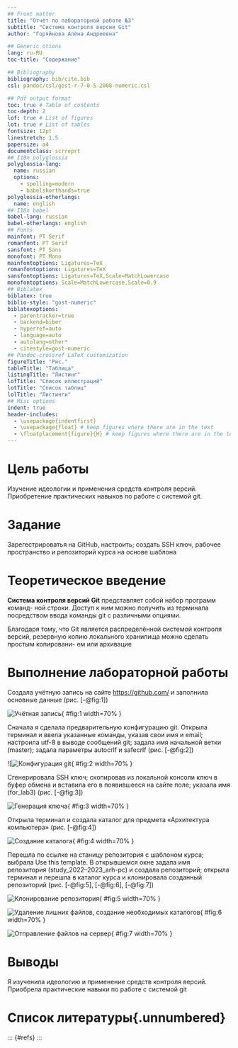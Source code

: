 ```yaml
---
## Front matter
title: "Отчёт по лабораторной работе №3"
subtitle: "Система контроля версии Git"
author: "Горяйнова Алёна Андреевна"

## Generic otions
lang: ru-RU
toc-title: "Содержание"

## Bibliography
bibliography: bib/cite.bib
csl: pandoc/csl/gost-r-7-0-5-2008-numeric.csl

## Pdf output format
toc: true # Table of contents
toc-depth: 2
lof: true # List of figures
lot: true # List of tables
fontsize: 12pt
linestretch: 1.5
papersize: a4
documentclass: scrreprt
## I18n polyglossia
polyglossia-lang:
  name: russian
  options:
	- spelling=modern
	- babelshorthands=true
polyglossia-otherlangs:
  name: english
## I18n babel
babel-lang: russian
babel-otherlangs: english
## Fonts
mainfont: PT Serif
romanfont: PT Serif
sansfont: PT Sans
monofont: PT Mono
mainfontoptions: Ligatures=TeX
romanfontoptions: Ligatures=TeX
sansfontoptions: Ligatures=TeX,Scale=MatchLowercase
monofontoptions: Scale=MatchLowercase,Scale=0.9
## Biblatex
biblatex: true
biblio-style: "gost-numeric"
biblatexoptions:
  - parentracker=true
  - backend=biber
  - hyperref=auto
  - language=auto
  - autolang=other*
  - citestyle=gost-numeric
## Pandoc-crossref LaTeX customization
figureTitle: "Рис."
tableTitle: "Таблица"
listingTitle: "Листинг"
lofTitle: "Список иллюстраций"
lotTitle: "Список таблиц"
lolTitle: "Листинги"
## Misc options
indent: true
header-includes:
  - \usepackage{indentfirst}
  - \usepackage{float} # keep figures where there are in the text
  - \floatplacement{figure}{H} # keep figures where there are in the text
---
```


# Цель работы

Изучение идеологии и применения средств контроля версий. 
Приобретение практических навыков по работе с системой git.

# Задание

Зарегестрироватья на GitHub, настроить; создать SSH ключ, рабочее пространство и репозиторий курса на основе шаблона

# Теоретическое введение

**Система контроля версий Git** представляет собой набор программ команд-
ной строки. Доступ к ним можно получить из терминала посредством ввода
команды git с различными опциями.

Благодаря тому, что Git является распределённой системой контроля версий,
резервную копию локального хранилища можно сделать простым копировани-
ем или архивацие


# Выполнение лабораторной работы

Создала учётную запись на сайте https://github.com/ и заполнила основные данные (рис. [-@fig:1])

![Учётная запись](image/1.png){ #fig:1 width=70% }

Сначала я сделала предварительную конфигурацию git. Открыла терминал и ввела указанные команды, указав свои имя и email; настроила utf-8 в выводе сообщений git; задала имя начальной ветки (master); задала параметры autocrlf и safecrlf (рис. [-@fig:2])

![![Конфигурация git](image/2.png){ #fig:2 width=70% }

Сгенерировала SSH ключ; скопировав из локальной консоли ключ в буфер обмена и вставила его в появившееся на сайте поле; указала имя (for_lab3) (рис. [-@fig:3])

![Генерация ключа](image/3.png){ #fig:3 width=70% }

Открыла терминал и создала каталог для предмета «Архитектура 
компьютера» (рис. [-@fig:4])

![Создание каталога](image/4.png){ #fig:4 width=70% }

Перешла по ссылке на станицу репозитория с шаблоном курса; выбрала Use this template. В открывшемся окне задала имя репозитория (study_2022–2023_arh-pc) и создала репозиторий; открыла терминал и перешла в каталог курса и клонировала созданный репозиторий (рис. [-@fig:5], [-@fig:6], [-@fig:7])

![ Клонирование репозитория](image/5.png){ #fig:5 width=70% }

![Удаление лишних файлов, создание необходимых каталогов](image/6.png){ #fig:6 width=70% }

![Отправление файлов на сервер](image/7.png){ #fig:7 width=70% }

# Выводы

Я изученила идеологию и применение средств контроля версий. 
Приобрела практические навыки по работе с системой git

# Список литературы{.unnumbered}

::: {#refs}
:::
